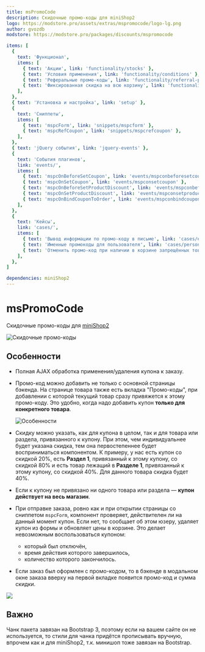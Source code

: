 ```yaml
---
title: msPromoCode
description: Скидочные промо-коды для miniShop2
logo: https://modstore.pro/assets/extras/mspromocode/logo-lg.png
author: gvozdb
modstore: https://modstore.pro/packages/discounts/mspromocode

items: [
  {
    text: 'Функционал',
    items: [
      { text: 'Акции', link: 'functionality/stocks' },
      { text: 'Условия применения', link: 'functionality/conditions' },
      { text: 'Реферальные промо-коды', link: 'functionality/referral-promo-codes' },
      { text: 'Фиксированная скидка на всю корзину', link: 'functionality/fixed-cart-discount' },
    ],
  },
  { text: 'Установка и настройка', link: 'setup' },
  {
    text: 'Сниппеты',
    items: [
      { text: 'mspcForm', link: 'snippets/mspcform' },
      { text: 'mspcRefCoupon', link: 'snippets/mspcrefcoupon' },
    ],
  },
  { text: 'jQuery события', link: 'jquery-events' },
  {
    text: 'События плагинов',
    link: 'events/',
    items: [
      { text: 'mspcOnBeforeSetCoupon', link: 'events/mspconbeforesetcoupon' },
      { text: 'mspcOnSetCoupon', link: 'events/mspconsetcoupon' },
      { text: 'mspcOnBeforeSetProductDiscount', link: 'events/mspconbeforesetproductdiscount' },
      { text: 'mspcOnSetProductDiscount', link: 'events/mspconsetproductdiscount' },
      { text: 'mspcOnBindCouponToOrder', link: 'events/mspconbindcoupontoorder' },
    ],
  },
  {
    text: 'Кейсы',
    link: 'cases/',
    items: [
      { text: 'Вывод информации по промо-коду в письме', link: 'cases/email-inform' },
      { text: 'Именные промокоды для пользователя', link: 'cases/personalized-promo-codes' },
      { text: 'Отменить промо-код при наличии в корзине запрещённых товаров', link: 'cases/cancel-promo-code' },
    ],
  },
]

dependencies: miniShop2
---
```


# msPromoCode

Скидочные промо-коды для [miniShop2][1]

![Скидочные промо-коды](https://file.modx.pro/files/4/d/1/4d1b1efb5043b39395279a1931e38064.png)

## Особенности

- Полная AJAX обработка применения/удаления купона к заказу.

- Промо-код можно добавить не только с основной страницы бэкенда. На странице товара также есть вкладка "Промо-коды", при добавлении с которой текущий товар сразу привяжется к этому промо-коду. Это удобно, когда надо добавить купон **только для конкретного товара**.

    ![Особенности](https://file.modx.pro/files/9/9/f/99f933c6bede012de67addc87f8fcf39.png)

- Скидку можно указать, как для купона в целом, так и для товара или раздела, привязанного к купону. При этом, чем индивидуальнее будет указана скидка, тем она первостепеннее будет восприниматься компонентом. К примеру, у нас есть купон со скидкой 20%, есть **Раздел 1**, привязанный к этому купону, со скидкой 80% и есть товар лежащий в **Разделе 1**, привязанный к этому купону, со скидкой 40%. Для данного товара скидка будет 40%.

- Если к купону не привязано ни одного товара или раздела — **купон действует на весь магазин**.

- При отправке заказа, ровно как и при открытии страницы со сниппетом `mspcForm`, компонент проверяет, действителен ли на данный момент купон. Если нет, то сообщает об этом юзеру, удаляет купон из формы и обновляет цены в корзине. Это делает невозможным воспользоваться купоном:
  - который был отключён,
  - время действия которого завершилось,
  - количество которого закончилось.

- Если заказ был оформлен с промо-кодом, то в бэкенде в модальном окне заказа вверху на первой вкладке появится промо-код и сумма скидки.

[![](https://file.modx.pro/files/8/4/8/848c52f4c835c232e6874d3e591ca5b7.png)](https://file.modx.pro/files/8/4/8/848c52f4c835c232e6874d3e591ca5b7.png)

## Важно

Чанк пакета завязан на Bootstrap 3, поэтому если на вашем сайте он не используется, то стили для чанка придётся прописывать вручную, впрочем как и для miniShop2, т.к. минишоп тоже завязан на Bootstrap.

[1]: /components/minishop2/
